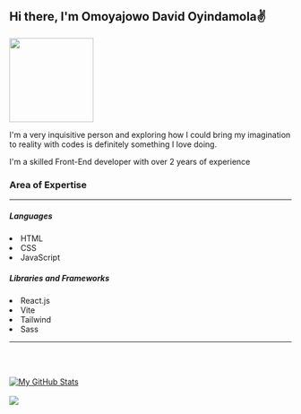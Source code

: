 ## <b>Hi there, I'm Omoyajowo David Oyindamola</b>✌️<br>
<img src="https://damdave.github.io/damdave.com/IMAGES/Profile.jpg" width="150" height="150">
<p>I'm a very inquisitive person and exploring how I could bring my imagination to reality with codes is definitely something I love doing.</p>
<p>I'm a skilled Front-End developer with over 2 years of experience</p>
<h3>Area of Expertise</h3><hr>
<h5>Languages</h5>
<li>HTML<li>CSS<li>JavaScript
<h5>Libraries and Frameworks</h5>
<li>React.js<li>Vite<li>Tailwind<li>Sass
<hr>

<br><br>

[![My GitHub Stats](https://github-readme-stats.vercel.app/api/?username=damdave&count_private=true&theme=tokyonight&show_icons=true&hide_border=true)]() <br><br>
![](https://github-readme-stats.vercel.app/api/top-langs/?username=damdave&theme=tokyonight&hide_border=true&include_all_commits=true&show_icons=true&layout=compact)
